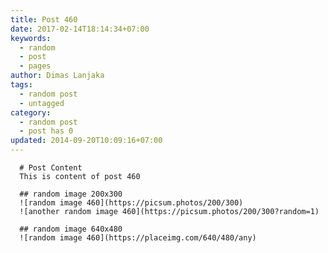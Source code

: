 ```yaml
---
title: Post 460
date: 2017-02-14T18:14:34+07:00
keywords:
  - random
  - post
  - pages
author: Dimas Lanjaka
tags:
  - random post
  - untagged
category:
  - random post
  - post has 0
updated: 2014-09-20T10:09:16+07:00
---
```


      # Post Content
      This is content of post 460

      ## random image 200x300
      ![random image 460](https://picsum.photos/200/300)
      ![another random image 460](https://picsum.photos/200/300?random=1)

      ## random image 640x480
      ![random image 460](https://placeimg.com/640/480/any)
      